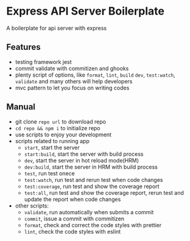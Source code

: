 # Express API Server Boilerplate

A boilerplate for api server with express

## Features
- testing framework jest
- commit validate with commitizen and ghooks
- plenty script of options, like `format`, `lint`, `build` `dev`, `test:watch`, `validate` and many others will help developers
- mvc pattern to let you focus on writing codes

## Manual
- git clone `repo url` to download repo
- `cd repo && npm i` to initialize repo
- use scripts to enjoy your development
- scripts related to running app
  - `start`, start the server
  - `start:build`, start the server with build process
  - `dev`, start the server in hot reload mode(HRM)
  - `dev:build`, start the server in HRM with build process
  - `test`, run test onece
  - `test:watch`, run test and rerun test when code changes
  - `test:coverage`, run test and show the coverage report
  - `test:all`, run test and show the coverage report, rerun test and update the report when code changes
- other scripts:
  - `validate`, run automatically when submits a commit
  - `commit`, issue a commit with commitizen
  - `format`, check and correct the code styles with prettier
  - `lint`, check the code styles with eslint

